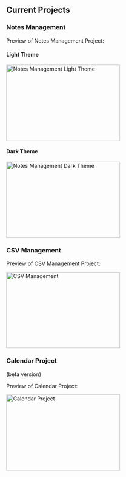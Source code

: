 ## Current Projects

### Notes Management

Preview of Notes Management Project:
#### Light Theme
<img src="https://github.com/user-attachments/assets/6130a070-9d9a-43fa-bd58-6d72bda3109a" alt="Notes Management Light Theme" width="300" height="200">

#### Dark Theme
<img src="https://github.com/user-attachments/assets/6130a070-9d9a-43fa-bd58-6d72bda3109a" alt="Notes Management Dark Theme" width="300" height="200">

### CSV Management

Preview of CSV Management Project:

<img src="https://github.com/user-attachments/assets/ee378e35-8769-4d62-8ff7-ad6f76198c13" alt="CSV Management" width="300" height="200">


### Calendar Project
(beta version)

Preview of Calendar Project:

<img src="https://github.com/user-attachments/assets/8e16b3dc-6654-44ea-9bd8-d3520156dfc7" alt="Calendar Project" width="300" height="200">
